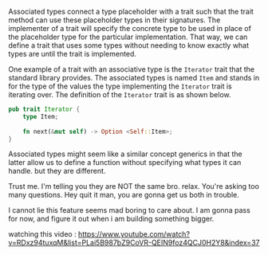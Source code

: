 Associated types connect a type placeholder with a trait such that the trait method can use these placeholder types in their signatures.  The implementer of a trait will specify the concrete type to be used in place of the placeholder type for the particular implementation. That way, we can define a trait that uses some types without needing to know exactly what types are until the trait is implemented.

One example of  a trait with an associative type is the `Iterator` trait that the standard library provides. The associated types is named `Item` and stands in for the type of the values the type implementing the `Iterator` trait is iterating over. The definition of the `Iterator` trait is as shown below.

```rust
pub trait Iterator {
	type Item;
	
	fn next(&mut self) -> Option <Self::Item>;
}
```

Associated types might seem like a similar concept generics in that the latter allow us to define a function without specifying what types it can handle. but they are different.

Trust me. I'm telling you they are NOT the same bro. relax. You're asking too many questions. Hey quit it man, you are gonna get us both in trouble.


I cannot lie this feature seems mad boring to care about.  I am gonna pass for now, and figure it out when i am building something bigger.

watching this video : https://www.youtube.com/watch?v=RDxz94tuxqM&list=PLai5B987bZ9CoVR-QEIN9foz4QCJ0H2Y8&index=37


